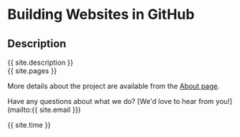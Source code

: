 # Building Websites in GitHub

## Description
{{ site.description }}  
{{ site.pages }}

More details about the project are available from the [About page](about).

Have any questions about what we do? [We'd love to hear from you!](mailto:{{ site.email }})

{{ site.time }}





